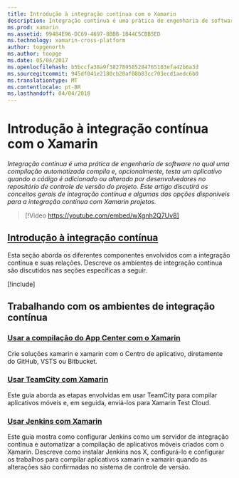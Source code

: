```yaml
---
title: Introdução à integração contínua com o Xamarin
description: Integração contínua é uma prática de engenharia de software no qual uma compilação automatizada compila e, opcionalmente, testa um aplicativo quando o código é adicionado ou alterado por desenvolvedores no repositório de controle de versão do projeto. Este artigo discutirá os conceitos gerais de integração contínua e algumas das opções disponíveis para a integração contínua com Xamarin projetos.
ms.prod: xamarin
ms.assetid: 99484E96-DC69-4697-8BBB-1B44C5CBB5ED
ms.technology: xamarin-cross-platform
author: topgenorth
ms.author: toopge
ms.date: 05/04/2017
ms.openlocfilehash: b5bccfa38a9f382789585284765183efa42b6a3d
ms.sourcegitcommit: 945df041e2180cb20af08b83cc703ecd1aedc6b0
ms.translationtype: MT
ms.contentlocale: pt-BR
ms.lasthandoff: 04/04/2018
---
```

# <a name="introduction-to-continuous-integration-with-xamarin"></a>Introdução à integração contínua com o Xamarin

_Integração contínua é uma prática de engenharia de software no qual uma compilação automatizada compila e, opcionalmente, testa um aplicativo quando o código é adicionado ou alterado por desenvolvedores no repositório de controle de versão do projeto. Este artigo discutirá os conceitos gerais de integração contínua e algumas das opções disponíveis para a integração contínua com Xamarin projetos._

> [!Video https://youtube.com/embed/wXgnh2Q7Uv8]


##  <a name="introduction-to-continuous-integrationtoolsciintro-to-cimd"></a>[Introdução à integração contínua](~/tools/ci/intro-to-ci.md)

Esta seção aborda os diferentes componentes envolvidos com a integração contínua e suas relações. Descreve os ambientes de integração contínua são discutidos nas seções específicas a seguir.

[!include[](~/tools/ci/includes/firewall-information.md)]

## <a name="working-with-continuous-integration-environments"></a>Trabalhando com os ambientes de integração contínua


### <a name="using-app-center-build-with-xamarinappcenterbuildxamarin"></a>[Usar a compilação do App Center com o Xamarin](/appcenter/build/xamarin/)

Crie soluções xamarin e xamarin com o Centro de aplicativo, diretamente do GitHub, VSTS ou Bitbucket.

### <a name="using-teamcity-with-xamarintoolsciteamcitymd"></a>[Usar TeamCity com Xamarin](~/tools/ci/teamcity.md)

Este guia aborda as etapas envolvidas em usar TeamCity para compilar aplicativos móveis e, em seguida, enviá-los para Xamarin Test Cloud.

###  <a name="using-jenkins-with-xamarintoolscijenkins-walkthroughmd"></a>[Usar Jenkins com Xamarin](~/tools/ci/jenkins-walkthrough.md)

Este guia mostra como configurar Jenkins como um servidor de integração contínua e automatizar a compilação de aplicativos móveis criados com o Xamarin. Descreve como instalar Jenkins nos X, configurá-lo e configurar os trabalhos para compilar aplicativos xamarin e xamarin quando as alterações são confirmadas no sistema de controle de versão.

